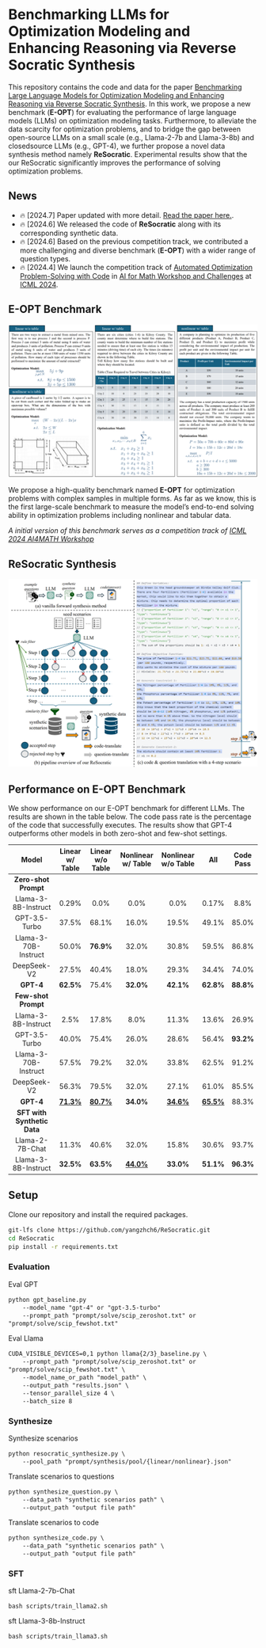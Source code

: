 # Benchmarking LLMs for Optimization Modeling and Enhancing Reasoning via Reverse Socratic Synthesis

This repository contains the code and data for the paper [Benchmarking Large Language Models for Optimization Modeling and Enhancing Reasoning via Reverse Socratic Synthesis](). In this work, we propose a new benchmark (**E-OPT**) for evaluating the performance of large language models (LLMs) on optimization modeling tasks. Furthermore, to alleviate the data scarcity for optimization problems, and to bridge the gap between open-source LLMs on a small scale (e.g., Llama-2-7b and Llama-3-8b) and closedsource LLMs (e.g., GPT-4), we further propose a novel data synthesis method namely **ReSocratic**. Experimental results show that the our ReSocratic significantly improves the performance of solving optimization problems.


## News
- 🔥 [2024.7] Paper updated with more detail. [Read the paper here.]().
- 🔥 [2024.6] We released the code of **ReSocratic** along with its corresponding synthetic data.
- 🔥 [2024.6] Based on the previous competition track, we contributed a more challenging and diverse benchmark (**E-OPT**) with a wider range of question types.
- 🔥 [2024.4] We launch the competition track of [Automated Optimization Problem-Solving with Code](https://www.codabench.org/competitions/2438/) in [AI for Math Workshop and Challenges](https://sites.google.com/view/ai4mathworkshopicml2024) at [ICML 2024](https://icml.cc/Conferences/2024).



## E-OPT Benchmark
![](imgs/dataset.jpg)

We propose a high-quality benchmark named **E-OPT** for optimization problems with complex samples in multiple forms. As far as we know, this is the first large-scale benchmark to measure the model’s end-to-end solving ability in optimization problems including nonlinear and tabular data. 

*A initial version of this benchmark serves as a competition track of [ICML 2024 AI4MATH Workshop](https://www.codabench.org/competitions/2438/)*



## ReSocratic Synthesis
![](imgs/resocratic.jpg)


## Performance on E-OPT Benchmark
We show performance on our E-OPT benchmark for different LLMs. The results are shown in the table below. The code pass rate is the percentage of the code that successfully executes.
The results show that GPT-4 outperforms other models in both zero-shot and few-shot settings.

| Model | Linear w/ Table | Linear w/o Table | Nonlinear w/ Table | Nonlinear w/o Table | All | Code Pass |
| :--------: | :--------: | :--------: | :--------: | :--------: | :--------: | :--------: |
| **Zero-shot Prompt**  |
| Llama-3-8B-Instruct | 0.29% | 0.0% | 0.0% | 0.0% | 0.17% | 8.8% |
| GPT-3.5-Turbo | 37.5% | 68.1% | 16.0% | 19.5% | 49.1% | 85.0% |
| Llama-3-70B-Instruct | 50.0% | **76.9%** | 32.0% | 30.8% | 59.5% | 86.8% |
| DeepSeek-V2 | 27.5% | 40.4% | 18.0% | 29.3% | 34.4% | 74.0% |
| **GPT-4** | **62.5%** | 75.4% | **32.0%** | **42.1%** | **62.8%** | **88.8%** |
| **Few-shot Prompt** |  |  |  |  |  |  |
| Llama-3-8B-Instruct | 2.5% | 17.8% | 8.0% | 11.3% | 13.6% | 26.9% |
| GPT-3.5-Turbo | 40.0% | 75.4% | 26.0% | 28.6% | 56.4% | **93.2%** |
| Llama-3-70B-Instruct | 57.5% | 79.2% | 32.0% | 33.8% | 62.5% | 91.2% |
| DeepSeek-V2 | 56.3% | 79.5% | 32.0% | 27.1% | 61.0% | 85.5% |
| **GPT-4** | <u>**71.3%**</u> | <u>**80.7%**</u> | **34.0%** | <u>**34.6%**</u> | <u>**65.5%**</u> | 88.3% |
| **SFT with Synthetic Data** |
| Llama-2-7B-Chat | 11.3% | 40.6% | 32.0% | 15.8% | 30.6% | 93.7% |
| Llama-3-8B-Instruct | **32.5%** | **63.5%** | <u>**44.0%**</u> | **33.0%** | **51.1%** | **96.3%** |


## Setup
Clone our repository and install the required packages.
```bash
git-lfs clone https://github.com/yangzhch6/ReSocratic.git
cd ReSocratic
pip install -r requirements.txt
```


### Evaluation 
Eval GPT
```
python gpt_baseline.py 
    --model_name "gpt-4" or "gpt-3.5-turbo" 
    --prompt_path "prompt/solve/scip_zeroshot.txt" or "prompt/solve/scip_fewshot.txt"

```

Eval Llama
```
CUDA_VISIBLE_DEVICES=0,1 python llama{2/3}_baseline.py \
    --prompt_path "prompt/solve/scip_zeroshot.txt" or "prompt/solve/scip_fewshot.txt" \
    --model_name_or_path "model_path" \
    --output_path "results.json" \
    --tensor_parallel_size 4 \
    --batch_size 8 
```



### Synthesize

Synthesize scenarios
```
python resocratic_synthesize.py \
    --pool_path "prompt/synthesis/pool/{linear/nonlinear}.json"
```

Translate scenarios to questions
```
python synthesize_question.py \
    --data_path "synthetic scenarios path" \
    --output_path "output file path"
```

Translate scenarios to code
```
python synthesize_code.py \
    --data_path "synthetic scenarios path" \
    --output_path "output file path"
```

### SFT
sft Llama-2-7b-Chat
```
bash scripts/train_llama2.sh
```

sft Llama-3-8b-Instruct
```
bash scripts/train_llama3.sh
```